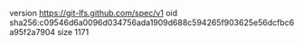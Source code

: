 version https://git-lfs.github.com/spec/v1
oid sha256:c09546d6a0096d034756ada1909d688c594265f903625e56dcfbc6a95f2a7904
size 1171
